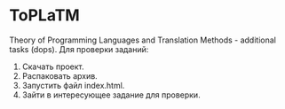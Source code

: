 # ToPLaTM
Theory of Programming Languages and Translation Methods - additional tasks (dops).
Для проверки заданий:
1. Скачать проект.
2. Распаковать архив.
3. Запустить файл index.html.
4. Зайти в интересующее задание для проверки.
